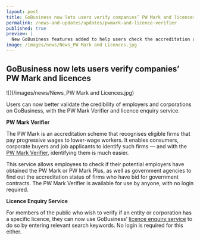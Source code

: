 ```yaml
---
layout: post
title: GoBusiness now lets users verify companies’ PW Mark and licences
permalink: /news-and-updates/updates/pwmark-and-licence-verifier
published: true
preview: |
  New GoBusiness features added to help users check the accreditation and licensing status of an entity.
image: /images/news/News_PW Mark and Licences.jpg
---
```


## GoBusiness now lets users verify companies’ PW Mark and licences

![](/images/news/News_PW Mark and Licences.jpg)

Users can now better validate the credibility of employers and corporations on GoBusiness, with the PW Mark Verifier and licence enquiry service.

**PW Mark Verifier**

The PW Mark is an accreditation scheme that recognises eligible firms that pay progressive wages to lower-wage workers. It enables consumers, corporate buyers and job applicants to identify such firms — and with the [PW Mark Verifier](https://www.gobusiness.gov.sg/news-and-updates/updates/pwmark), identifying them is much easier.

This service allows employees to check if their potential employers have obtained the PW Mark or PW Mark Plus, as well as government agencies to find out the accreditation status of firms who have bid for government contracts. The PW Mark Verifier is available for use by anyone, with no login required.

**Licence Enquiry Service**

For members of the public who wish to verify if an entity or corporation has a specific licence, they can now use GoBusiness’ [licence enquiry service](https://www.gobusiness.gov.sg/licences/) to do so by entering relevant search keywords. No login is required for this either.
